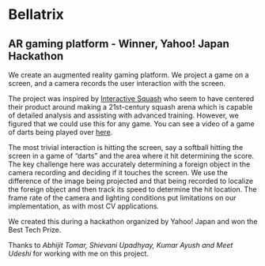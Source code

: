 # Bellatrix
## AR gaming platform - Winner, Yahoo! Japan Hackathon

We create an augmented reality gaming platform. We project a game on a screen, and a camera records the user interaction with the screen.


The project was inspired by [Interactive Squash][1] who seem to have centered their product around making a 21st-century squash arena which is capable of detailed analysis and assisting with advanced training. However, we figured that we could use this for any game. You can see a video of a game of darts being played over [here](https://www.youtube.com/watch?time_continue=16&v=v_A9FpL3Sa4). <br/>

The most trivial interaction is hitting the screen, say a softball hitting the screen in a game of “darts” and the area where it hit determining the score. The key challenge here was accurately determining a foreign object in the camera recording and deciding if it touches the screen. We use the difference of the image being projected and that being recorded to localize the foreign object and then track its speed to determine the hit location. The frame rate of the camera and lighting conditions put limitations on our implementation, as with most CV applications.

We created this during a hackathon organized by Yahoo! Japan and won the Best Tech Prize. 

Thanks to _Abhijit Tomar, Shievani Upadhyay, Kumar Ayush and Meet Udeshi_ for working with me on this project.


[1]: http://interactivesquash.com/
